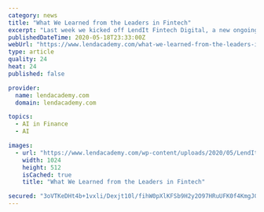 ```yaml
---
category: news
title: "What We Learned from the Leaders in Fintech"
excerpt: "Last week we kicked off LendIt Fintech Digital, a new ongoing initiative from LendIt Fintech to bring the fintech community together. We’ve already hosted a handful of sessions and the recordings are available to LendIt Fintech Digital subscribers."
publishedDateTime: 2020-05-18T23:33:00Z
webUrl: "https://www.lendacademy.com/what-we-learned-from-the-leaders-in-fintech/"
type: article
quality: 24
heat: 24
published: false

provider:
  name: lendacademy.com
  domain: lendacademy.com

topics:
  - AI in Finance
  - AI

images:
  - url: "https://www.lendacademy.com/wp-content/uploads/2020/05/LendIt_Fintech_Digital.png"
    width: 1024
    height: 512
    isCached: true
    title: "What We Learned from the Leaders in Fintech"

secured: "3oVTKeDHt4b+1vxli/Dexjt10l/fihW0pXlKFSb9H2y2O97HRuUFK0f4KmgJGFFUNKaHXFVep+o16BgdqvXJpRtkR2FhkwwKkxujIR5q9TloZoapeJNjkMVKIBWhRRXHrygsqvLz+bUgPESF9e3tkt5ztuyKiIdkBo1xNPQej6TNGWD0Wg7CBSORruVhpNyW5eObfASFjUn9eaUAcmmeeZ9yEa6x6CqWCZyGOizTj1GTbstbs3SAQH0FvDoCG/v5lLn8Wj7ZLgw+AhISbV+GtiYS9PK4UcAGSg/Q1rPBuXtmXBlNPgjVu3dTz1WiajyLvU0o4gGquS0vKKMudztW0pRBq1eOOY0csSHACXYWpEz437JO0t6rnjfb1c5gODsOtZA4/mOsOP1iKh3vhaSbd7QSjEiYGlmLg0OCCmLxWskjJkwXC+yOFwcLdC0GanvMCNpgf1DU0u7NyNVJ3NrvT733kTzjN4Xgka8mofM77Hk=;vsf/FXhAFT4vXdEP5F0NXw=="
---
```


